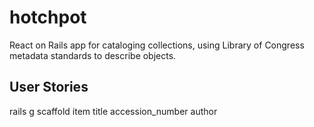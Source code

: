 # hotchpot
React on Rails app for cataloging collections, using Library of Congress metadata standards to describe objects.

## User Stories
rails g scaffold item title accession_number author
